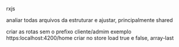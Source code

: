 rxjs

analiar todas arquivos da estruturar e ajustar, principalmente shared

criar as rotas sem o prefixo cliente/admim exemplo https:localhost:4200/home
criar no store load true e false, array-last